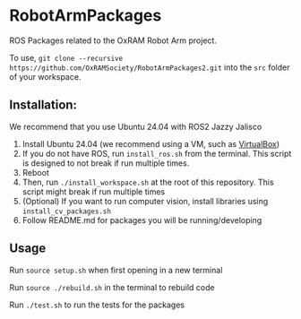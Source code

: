 # RobotArmPackages
ROS Packages related to the OxRAM Robot Arm project.

To use, `git clone --recursive https://github.com/OxRAMSociety/RobotArmPackages2.git` into the `src` folder of your workspace.

## Installation:
We recommend that you use Ubuntu 24.04 with ROS2 Jazzy Jalisco

1. Install Ubuntu 24.04 (we recommend using a VM, such as [VirtualBox](https://www.virtualbox.org/))
2. If you do not have ROS, run `install_ros.sh` from the terminal. This script is designed to not break if run multiple times.
3. Reboot
4. Then, run `./install_workspace.sh` at the root of this repository. This script might break if run multiple times
5. (Optional) If you want to run computer vision, install libraries using `install_cv_packages.sh`
6. Follow README.md for packages you will be running/developing

## Usage
Run `source setup.sh` when first opening in a new terminal

Run `source ./rebuild.sh` in the terminal to rebuild code

Run `./test.sh` to run the tests for the packages

<!-- ## Running the code: -->
<!-- In separate terminals -->
<!-- 1. Start the main scripts -->
<!--   ```bash -->
<!--   roslaunch rbx1_scripts rbx1_init.launch -->
<!--   ``` -->
<!---->
<!-- 2. Start the camera (select the appropriate video device and put it instead of -->
<!--    video0) -->
<!--   ```bash -->
<!--   roslaunch rbx1_computer_vision camera_init.launch video_dev:=/dev/video0 -->
<!--   ``` -->
<!---->
<!-- 3. Start YOLO -->
<!--   ```bash -->
<!--   roslaunch yolov5_ros yolov5.launch input_image_topic:=/camera/color/image_rect_color device:=cpu -->
<!--   ``` -->
<!---->
